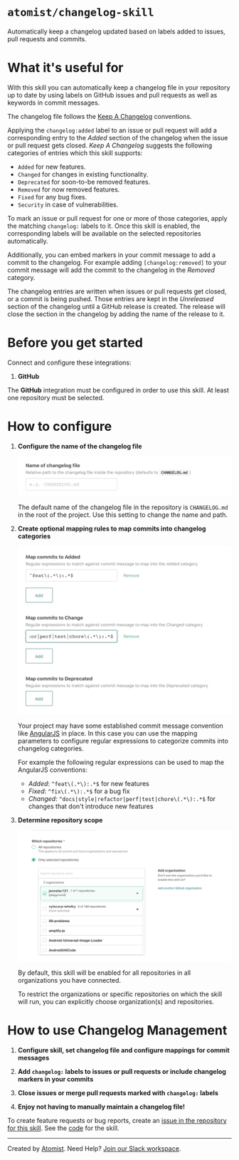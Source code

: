 # `atomist/changelog-skill`

<!---atomist-skill-description:start--->

Automatically keep a changelog updated based on labels added to issues, pull requests and commits.

<!---atomist-skill-description:end--->

<!---atomist-skill-readme:start--->

# What it's useful for

With this skill you can automatically keep a changelog file in your repository up to date by using labels on GitHub
issues and pull requests as well as keywords in commit messages. 

The changelog file follows the [Keep A Changelog](https://keepachangelog.com) conventions. 

Applying the `changelog:added` label to an issue or pull request will add a corresponding entry to the _Added_ section 
of the changelog when the issue or pull request gets closed. _Keep A Changelog_ suggests the following categories of 
entries which this skill supports:

* `Added` for new features.
* `Changed` for changes in existing functionality.
* `Deprecated` for soon-to-be removed features.
* `Removed` for now removed features.
* `Fixed` for any bug fixes.
* `Security` in case of vulnerabilities.

To mark an issue or pull request for one or more of those categories, apply the matching `changelog:` labels to it. 
Once this skill is enabled, the corresponding labels will be available on the selected repositories automatically.

Additionally, you can embed markers in your commit message to add a commit to the changelog. For example adding
`[changelog:removed]` to your commit message will add the commit to the changelog in the _Removed_ category. 

The changelog entries are written when issues or pull requests get closed, or a commit is being pushed. Those entries
are kept in the _Unreleased_ section of the changelog until a GitHub release is created. The release will close the
section in the changelog by adding the name of the release to it.   

# Before you get started

Connect and configure these integrations:

1. **GitHub**

The **GitHub** integration must be configured in order to use this skill. At least one repository must be selected. 

# How to configure

1. **Configure the name of the changelog file**

    ![Default auto-merge policy expanded](docs/images/changelog-name.png)
    
    The default name of the changelog file in the repository is `CHANGELOG.md` in the root of the project.
    Use this setting to change the name and path.

2. **Create optional mapping rules to map commits into changelog categories**

    ![Default auto-merge method](docs/images/mapping.png)
    
    Your project may have some established commit message convention like [AngularJS](https://github.com/angular/angular.js/blob/master/DEVELOPERS.md#-git-commit-guidelines)
    in place. In this case you can use the mapping parameters to configure regular expressions to categorize commits 
    into changelog categories.
    
    For example the following regular expressions can be used to map the AngularJS conventions:
    
    * _Added_: `^feat\(.*\):.*$` for new features
    * _Fixed_: `^fix\(.*\):.*$` for a bug fix
    * _Changed_: `^docs|style|refactor|perf|test|chore\(.*\):.*$` for changes that don't introduce new features

3. **Determine repository scope**

    ![Repository filter](docs/images/repo-filter.png)

    By default, this skill will be enabled for all repositories in all organizations you have connected.

    To restrict the organizations or specific repositories on which the skill will run, you can explicitly choose 
    organization(s) and repositories.

# How to use Changelog Management

1. **Configure skill, set changelog file and configure mappings for commit messages** 

2. **Add `changelog:` labels to issues or pull requests or include changelog markers in your commits**

3. **Close issues or merge pull requests marked with `changelog:` labels**

3. **Enjoy not having to manually maintain a changelog file!**

To create feature requests or bug reports, create an [issue in the repository for this skill](https://github.com/atomist-skills/changelog-skill/issues). 
See the [code](https://github.com/atomist-skills/changelog-skill) for the skill.

<!---atomist-skill-readme:end--->
 
---

Created by [Atomist][atomist].
Need Help?  [Join our Slack workspace][slack].

[atomist]: https://atomist.com/ (Atomist - How Teams Deliver Software)
[slack]: https://join.atomist.com/ (Atomist Community Slack)
